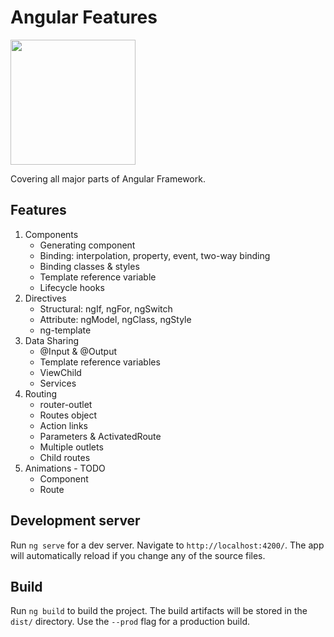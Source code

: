 # Angular Features
<img src="https://angular.io/assets/images/logos/angular/angular.svg" width=200/>

Covering all major parts of Angular Framework.
## Features
1. Components
   * Generating component
   * Binding: interpolation, property, event, two-way binding
   * Binding classes & styles
   * Template reference variable
   * Lifecycle hooks
2. Directives
   * Structural: ngIf, ngFor, ngSwitch
   * Attribute: ngModel, ngClass, ngStyle
   * ng-template
3. Data Sharing
   * @Input & @Output
   * Template reference variables
   * ViewChild
   * Services
4. Routing
   * router-outlet
   * Routes object
   * Action links
   * Parameters & ActivatedRoute
   * Multiple outlets
   * Child routes
5. Animations - TODO
   * Component
   * Route
## Development server

Run `ng serve` for a dev server. Navigate to `http://localhost:4200/`. The app will automatically reload if you change any of the source files.

## Build

Run `ng build` to build the project. The build artifacts will be stored in the `dist/` directory. Use the `--prod` flag for a production build.

